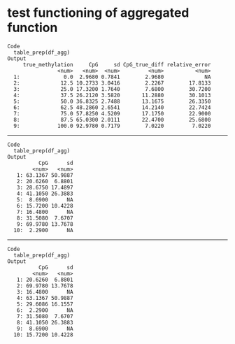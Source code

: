 # test functioning of aggregated function

    Code
      table_prep(df_agg)
    Output
         true_methylation     CpG     sd CpG_true_diff relative_error
                    <num>   <num>  <num>         <num>          <num>
      1:              0.0  2.9680 0.7841        2.9680             NA
      2:             12.5 10.2733 3.0416        2.2267        17.8133
      3:             25.0 17.3200 1.7640        7.6800        30.7200
      4:             37.5 26.2120 3.5820       11.2880        30.1013
      5:             50.0 36.8325 2.7488       13.1675        26.3350
      6:             62.5 48.2860 2.6541       14.2140        22.7424
      7:             75.0 57.8250 4.5209       17.1750        22.9000
      8:             87.5 65.0300 2.0111       22.4700        25.6800
      9:            100.0 92.9780 0.7179        7.0220         7.0220

---

    Code
      table_prep(df_agg)
    Output
              CpG      sd
            <num>   <num>
       1: 63.1367 50.9887
       2: 20.6260  6.8801
       3: 28.6750 17.4897
       4: 41.1050 26.3883
       5:  8.6900      NA
       6: 15.7200 10.4228
       7: 16.4800      NA
       8: 31.5080  7.6707
       9: 69.9780 13.7678
      10:  2.2900      NA

---

    Code
      table_prep(df_agg)
    Output
              CpG      sd
            <num>   <num>
       1: 20.6260  6.8801
       2: 69.9780 13.7678
       3: 16.4800      NA
       4: 63.1367 50.9887
       5: 29.6086 16.1557
       6:  2.2900      NA
       7: 31.5080  7.6707
       8: 41.1050 26.3883
       9:  8.6900      NA
      10: 15.7200 10.4228

